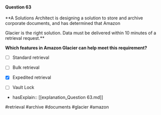 #### Question  63


**A Solutions Architect is designing a solution to store and archive corporate documents, and has determined that Amazon

Glacier is the right solution. Data must be delivered within 10 minutes of a retrieval request.**


**Which features in Amazon Glacier can help meet this requirement?**


- [ ] Standard retrieval


- [ ] Bulk retrieval


- [x] Expedited retrieval


- [ ] Vault Lock



- hasExplain:: [[explanation_Question  63.md]]

#retrieval #archive #documents #glacier #amazon 